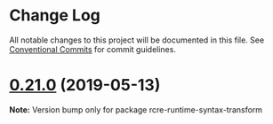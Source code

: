 # Change Log

All notable changes to this project will be documented in this file.
See [Conventional Commits](https://conventionalcommits.org) for commit guidelines.

# [0.21.0](https://github.com/andycall/RCRE/compare/v0.20.14...v0.21.0) (2019-05-13)

**Note:** Version bump only for package rcre-runtime-syntax-transform
